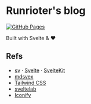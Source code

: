 # Runrioter's blog

[![GitHub Pages](https://github.com/Runrioter/blog/actions/workflows/gh-deploy.yml/badge.svg)](https://github.com/Runrioter/blog/actions/workflows/gh-deploy.yml)

Built with Svelte & ❤️

## Refs

- [sv](https://github.com/sveltejs/cli) · [Svelte](https://svelte.dev/docs/svelte/overview) · [SvelteKit](https://svelte.dev/docs/kit/introduction)
- [mdsvex](https://mdsvex.pngwn.io/docs)
- [Tailwind CSS](https://tailwindcss.com/docs/installation/framework-guides/sveltekit)
- [sveltelab](https://www.sveltelab.dev/)
- [Iconify](https://iconify.design/docs/icon-components/svelte/)
